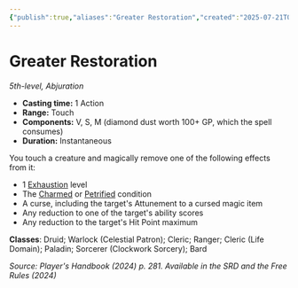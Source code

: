 ```yaml
---
{"publish":true,"aliases":"Greater Restoration","created":"2025-07-21T00:15:59.184+02:00","modified":"2025-07-27T18:42:23.463+02:00","cssclasses":"json5e-spell"}
---
```


# Greater Restoration
*5th-level, Abjuration*  


- **Casting time:** 1 Action
- **Range:** Touch
- **Components:** V, S, M (diamond dust worth 100+ GP, which the spell consumes)
- **Duration:** Instantaneous

You touch a creature and magically remove one of the following effects from it:

- 1 [Exhaustion](/3Mechanics/CLI/conditions.md#Exhaustion) level  
- The [Charmed](/3Mechanics/CLI/conditions.md#Charmed) or [Petrified](/3Mechanics/CLI/conditions.md#Petrified) condition  
- A curse, including the target's Attunement to a cursed magic item  
- Any reduction to one of the target's ability scores  
- Any reduction to the target's Hit Point maximum  

**Classes**: Druid; Warlock (Celestial Patron); Cleric; Ranger; Cleric (Life Domain); Paladin; Sorcerer (Clockwork Sorcery); Bard

*Source: Player's Handbook (2024) p. 281. Available in the <span title='Systems Reference Document (5.2)'>SRD</span> and the Free Rules (2024)*